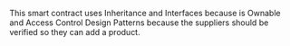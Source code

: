 This smart contract uses Inheritance and Interfaces because is Ownable and Access Control Design Patterns because the suppliers should be verified so they can add a product.